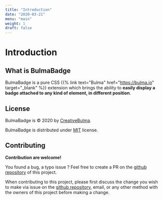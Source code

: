 ```yaml
---
title: "Introduction"
date: "2020-03-21"
menu: "main"
weight: 1
draft: false
---
```


# Introduction
## What is BulmaBadge

BulmaBadge is a pure CSS {{% link text="Bulma" href="https://bulma.io" target="_blank" %}} extension which brings the ability to **easily display a badge attached to any kind of element, in different position**.

## License
BulmaBadge is © 2020 by [CreativeBulma](https://creativebulma.net).

BulmaBadge is distributed under [MIT](https://github.com/CreativeBulma/bulma-badge/blob/master/LICENSE) license.

## Contributing

**Contribution are welcome!**

You found a bug, a typo issue ? Feel free to create a PR on the [github repository](https://github.com/CreativeBulma/bulma-badge/) of this project.

When contributing to this project, please first discuss the change you wish to make via issue on the [github repository](https://github.com/CreativeBulma/bulma-badge//issues), email, or any other method with the owners of this project before making a change.

